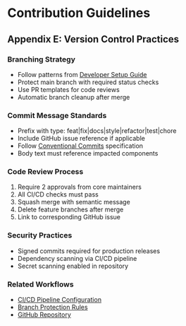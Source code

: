 # Contribution Guidelines

## Appendix E: Version Control Practices

### Branching Strategy

- Follow patterns from [Developer Setup Guide](dev-setup.md)
- Protect main branch with required status checks
- Use PR templates for code reviews
- Automatic branch cleanup after merge

### Commit Message Standards

- Prefix with type: feat|fix|docs|style|refactor|test|chore
- Include GitHub issue reference if applicable
- Follow [Conventional Commits](https://www.conventionalcommits.org) specification
- Body text must reference impacted components

### Code Review Process

1. Require 2 approvals from core maintainers
2. All CI/CD checks must pass
3. Squash merge with semantic message
4. Delete feature branches after merge
5. Link to corresponding GitHub issue

### Security Practices

- Signed commits required for production releases
- Dependency scanning via CI/CD pipeline
- Secret scanning enabled in repository

### Related Workflows

- [CI/CD Pipeline Configuration](/.github/workflows/ci-cd.yml)
- [Branch Protection Rules](https://docs.github.com/en/repositories/configuring-branches-and-merges-in-your-repository/managing-protected-branches/about-protected-branches)
- [GitHub Repository](https://github.com/ar27111994/Aesthetic-Palettes)
